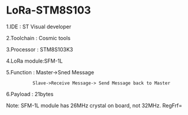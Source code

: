 # LoRa-STM8S103

1.IDE       : ST Visual developer

2.Toolchain : Cosmic tools

3.Processor : STM8S103K3

4.LoRa module:SFM-1L

5.Function  : Master->Sned Message

              Slave->Receive Message-> Send Message back to Master
              
6.Payload   : 21bytes

Note: SFM-1L module has 26MHz crystal on board, not 32MHz. RegFrf= 
  #
